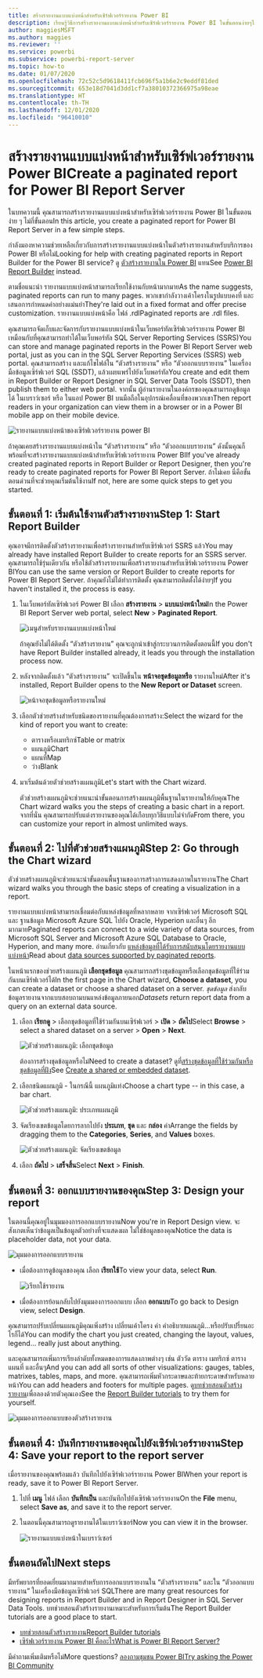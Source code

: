 ```yaml
---
title: สร้างรายงานแบบแบ่งหน้าสำหรับเซิร์ฟเวอร์รายงาน Power BI
description: เรียนรู้วิธีการสร้างรายงานแบบแบ่งหน้าสำหรับเซิร์ฟเวอร์รายงาน Power BI ในขั้นตอนง่ายๆไม่กี่ขั้นตอน
author: maggiesMSFT
ms.author: maggies
ms.reviewer: ''
ms.service: powerbi
ms.subservice: powerbi-report-server
ms.topic: how-to
ms.date: 01/07/2020
ms.openlocfilehash: 72c52c5d9618411fcb696f5a1b6e2c9eddf81ded
ms.sourcegitcommit: 653e18d7041d3dd1cf7a38010372366975a98eae
ms.translationtype: HT
ms.contentlocale: th-TH
ms.lasthandoff: 12/01/2020
ms.locfileid: "96410010"
---
```

# <a name="create-a-paginated-report-for-power-bi-report-server"></a><span data-ttu-id="6aa29-103">สร้างรายงานแบบแบ่งหน้าสำหรับเซิร์ฟเวอร์รายงาน Power BI</span><span class="sxs-lookup"><span data-stu-id="6aa29-103">Create a paginated report for Power BI Report Server</span></span>
<span data-ttu-id="6aa29-104">ในบทความนี้ คุณสามารถสร้างรายงานแบบแบ่งหน้าสำหรับเซิร์ฟเวอร์รายงาน Power BI ในขั้นตอนง่าย ๆ ไม่กี่ขั้นตอน</span><span class="sxs-lookup"><span data-stu-id="6aa29-104">In this article, you create a paginated report for Power BI Report Server in a few simple steps.</span></span>

<span data-ttu-id="6aa29-105">กำลังมองหาความช่วยเหลือเกี่ยวกับการสร้างรายงานแบบแบ่งหน้าในตัวสร้างรายงานสำหรับบริการของ Power BI หรือไม่</span><span class="sxs-lookup"><span data-stu-id="6aa29-105">Looking for help with creating paginated reports in Report Builder for the Power BI service?</span></span> <span data-ttu-id="6aa29-106">ดู [ตัวสร้างรายงานใน Power BI](../paginated-reports/report-builder-power-bi.md) แทน</span><span class="sxs-lookup"><span data-stu-id="6aa29-106">See [Power BI Report Builder](../paginated-reports/report-builder-power-bi.md) instead.</span></span>

<span data-ttu-id="6aa29-107">ตามชื่อแนะนำ รายงานแบบแบ่งหน้าสามารถเรียกใช้งานกับหน้ามากมาย</span><span class="sxs-lookup"><span data-stu-id="6aa29-107">As the name suggests, paginated reports can run to many pages.</span></span> <span data-ttu-id="6aa29-108">พวกเขากำลังวางเค้าโครงในรูปแบบคงที่ และเสนอการกำหนดค่าอย่างแม่นยำ</span><span class="sxs-lookup"><span data-stu-id="6aa29-108">They're laid out in a fixed format and offer precise customization.</span></span> <span data-ttu-id="6aa29-109">รายงานแบบแบ่งหน้าคือ ไฟล์ .rdl</span><span class="sxs-lookup"><span data-stu-id="6aa29-109">Paginated reports are .rdl files.</span></span>

<span data-ttu-id="6aa29-110">คุณสามารถจัดเก็บและจัดการกับรายงานแบบแบ่งหน้าในเว็บพอร์ทัลเซิร์ฟเวอร์รายงาน Power BI เหมือนกับที่คุณสามารถทำได้ในเว็บพอร์ทัล SQL Server Reporting Services (SSRS)</span><span class="sxs-lookup"><span data-stu-id="6aa29-110">You can store and manage paginated reports in the Power BI Report Server web portal, just as you can in the SQL Server Reporting Services (SSRS) web portal.</span></span> <span data-ttu-id="6aa29-111">คุณสามารถสร้าง และแก้ไขไฟล์ใน “ตัวสร้างรายงาน” หรือ “ตัวออกแบบรายงาน” ในเครื่องมือข้อมูลเซิร์ฟเวอร์ SQL (SSDT), แล้วเผยแพร่ไปยังเว็บพอร์ทัล</span><span class="sxs-lookup"><span data-stu-id="6aa29-111">You create and edit them in Report Builder or Report Designer in SQL Server Data Tools (SSDT), then publish them to either web portal.</span></span> <span data-ttu-id="6aa29-112">จากนั้น ผู้อ่านรายงานในองค์กรของคุณสามารถดูข้อมูลได้ ในเบราว์เซอร์ หรือ ในแอป Power BI บนมือถือในอุปกรณ์เคลื่อนที่ของพวกเขา</span><span class="sxs-lookup"><span data-stu-id="6aa29-112">Then report readers in your organization can view them in a browser or in a Power BI mobile app on their mobile device.</span></span>

![รายงานแบบแบ่งหน้าของเซิร์ฟเวอร์รายงาน power BI](media/quickstart-create-paginated-report/reportserver-paginated-report.png)

<span data-ttu-id="6aa29-114">ถ้าคุณเคยสร้างรายงานแบบแบ่งหน้าใน “ตัวสร้างรายงาน” หรือ “ตัวออกแบบรายงาน” ดังนั้นคุณก็พร้อมที่จะสร้างรายงานแบบแบ่งหน้าสำหรับเซิร์ฟเวอร์รายงาน Power BI</span><span class="sxs-lookup"><span data-stu-id="6aa29-114">If you've already created paginated reports in Report Builder or Report Designer, then you're ready to create paginated reports for Power BI Report Server.</span></span> <span data-ttu-id="6aa29-115">ถ้าไม่เคย นี่คือขั้นตอนด่วนที่จะช่วยคุณเริ่มต้นใช้งาน</span><span class="sxs-lookup"><span data-stu-id="6aa29-115">If not, here are some quick steps to get you started.</span></span>

## <a name="step-1-start-report-builder"></a><span data-ttu-id="6aa29-116">ขั้นตอนที่ 1: เริ่มต้นใช้งานตัวสร้างรายงาน</span><span class="sxs-lookup"><span data-stu-id="6aa29-116">Step 1: Start Report Builder</span></span>
<span data-ttu-id="6aa29-117">คุณอาจมีการติดตั้งตัวสร้างรายงานเพื่อสร้างรายงานสำหรับเซิร์ฟเวอร์ SSRS แล้ว</span><span class="sxs-lookup"><span data-stu-id="6aa29-117">You may already have installed Report Builder to create reports for an SSRS server.</span></span> <span data-ttu-id="6aa29-118">คุณสามารถใช้รุ่นเดียวกัน หรือใช้ตัวสร้างรายงานเพื่อสร้างรายงานสำหรับเซิร์ฟเวอร์รายงาน Power BI</span><span class="sxs-lookup"><span data-stu-id="6aa29-118">You can use the same version or Report Builder to create reports for Power BI Report Server.</span></span> <span data-ttu-id="6aa29-119">ถ้าคุณยังไม่ได้ทำการติดตั้ง คุณสามารถติดตั้งได้ง่ายๆ</span><span class="sxs-lookup"><span data-stu-id="6aa29-119">If you haven't installed it, the process is easy.</span></span>

1. <span data-ttu-id="6aa29-120">ในเว็บพอร์ทัลเซิร์ฟเวอร์ Power BI เลือก **สร้างรายงาน** > **แบบแบ่งหน้าใหม่**</span><span class="sxs-lookup"><span data-stu-id="6aa29-120">In the Power BI Report Server web portal, select **New** > **Paginated Report**.</span></span>
   
    ![เมนูสำหรับรายงานแบบแบ่งหน้าใหม่](media/quickstart-create-paginated-report/reportserver-new-paginated-report-menu.png)
   
    <span data-ttu-id="6aa29-122">ถ้าคุณยังไม่ได้ติดตั้ง “ตัวสร้างรายงาน” คุณจะถูกนำเข้าสู่กระบวนการติดตั้งตอนนี้</span><span class="sxs-lookup"><span data-stu-id="6aa29-122">If you don't have Report Builder installed already, it leads you through the installation process now.</span></span>
2. <span data-ttu-id="6aa29-123">หลังจากติดตั้งแล้ว “ตัวสร้างรายงาน” จะเปิดขึ้นใน **หน้าจอชุดข้อมูลหรือ** รายงานใหม่</span><span class="sxs-lookup"><span data-stu-id="6aa29-123">After it's installed, Report Builder opens to the **New Report or Dataset** screen.</span></span>
   
    ![หน้าจอชุดข้อมูลหรือรายงานใหม่](media/quickstart-create-paginated-report/reportserver-paginated-new-report-screen.png)
3. <span data-ttu-id="6aa29-125">เลือกตัวช่วยสร้างสำหรับชนิดของรายงานที่คุณต้องการสร้าง:</span><span class="sxs-lookup"><span data-stu-id="6aa29-125">Select the wizard for the kind of report you want to create:</span></span>
   
   * <span data-ttu-id="6aa29-126">ตารางหรือเมทริกซ์</span><span class="sxs-lookup"><span data-stu-id="6aa29-126">Table or matrix</span></span>
   * <span data-ttu-id="6aa29-127">แผนภูมิ</span><span class="sxs-lookup"><span data-stu-id="6aa29-127">Chart</span></span>
   * <span data-ttu-id="6aa29-128">แผนที่</span><span class="sxs-lookup"><span data-stu-id="6aa29-128">Map</span></span>
   * <span data-ttu-id="6aa29-129">ว่าง</span><span class="sxs-lookup"><span data-stu-id="6aa29-129">Blank</span></span>
4. <span data-ttu-id="6aa29-130">มาเริ่มต้นด้วยตัวช่วยสร้างแผนภูมิ</span><span class="sxs-lookup"><span data-stu-id="6aa29-130">Let's start with the Chart wizard.</span></span>
   
    <span data-ttu-id="6aa29-131">ตัวช่วยสร้างแผนภูมิจะช่วยแนะนำขั้นตอนการสร้างแผนภูมิพื้นฐานในรายงานให้กับคุณ</span><span class="sxs-lookup"><span data-stu-id="6aa29-131">The Chart wizard walks you the steps of creating a basic chart in a report.</span></span> <span data-ttu-id="6aa29-132">จากที่นั่น คุณสามารถปรับแต่งรายงานของคุณได้เกือบทุกวิธีแบบไม่จำกัด</span><span class="sxs-lookup"><span data-stu-id="6aa29-132">From there, you can customize your report in almost unlimited ways.</span></span>

## <a name="step-2-go-through-the-chart-wizard"></a><span data-ttu-id="6aa29-133">ขั้นตอนที่ 2: ไปที่ตัวช่วยสร้างแผนภูมิ</span><span class="sxs-lookup"><span data-stu-id="6aa29-133">Step 2: Go through the Chart wizard</span></span>
<span data-ttu-id="6aa29-134">ตัวช่วยสร้างแผนภูมิจะช่วยแนะนำขั้นตอนพื้นฐานของการสร้างการแสดงภาพในรายงาน</span><span class="sxs-lookup"><span data-stu-id="6aa29-134">The Chart wizard walks you through the basic steps of creating a visualization in a report.</span></span>

<span data-ttu-id="6aa29-135">รายงานแบบแบ่งหน้าสามารถเชื่อมต่อกับแหล่งข้อมูลที่หลากหลาย จากเซิร์ฟเวอร์ Microsoft SQL และ ฐานข้อมูล Microsoft Azure SQL ไปยัง Oracle, Hyperion และอื่นๆ อีกมากมาย</span><span class="sxs-lookup"><span data-stu-id="6aa29-135">Paginated reports can connect to a wide variety of data sources, from Microsoft SQL Server and Microsoft Azure SQL Database to Oracle, Hyperion, and many more.</span></span> <span data-ttu-id="6aa29-136">อ่านเกี่ยวกับ [แหล่งข้อมูลที่ได้รับการสนับสนุนโดยรายงานแบบแบ่งหน้า](connect-data-sources.md)</span><span class="sxs-lookup"><span data-stu-id="6aa29-136">Read about [data sources supported by paginated reports](connect-data-sources.md).</span></span>

<span data-ttu-id="6aa29-137">ในหน้าแรกของช่วยสร้างแผนภูมิ **เลือกชุดข้อมูล** คุณสามารถสร้างชุดข้อมูลหรือเลือกชุดข้อมูลที่ใช้ร่วมกันบนเซิร์ฟเวอร์ได้</span><span class="sxs-lookup"><span data-stu-id="6aa29-137">In the first page in the Chart wizard, **Choose a dataset**, you can create a dataset or choose a shared dataset on a server.</span></span> <span data-ttu-id="6aa29-138">*ชุดข้อมูล* ส่งกลับข้อมูลรายงานจากแบบสอบถามบนแหล่งข้อมูลภายนอก</span><span class="sxs-lookup"><span data-stu-id="6aa29-138">*Datasets* return report data from a query on an external data source.</span></span>

1. <span data-ttu-id="6aa29-139">เลือก **เรียกดู** > เลือกชุดข้อมูลที่ใช้ร่วมกันบนเซิร์ฟเวอร์ > **เปิด** > **ถัดไป**</span><span class="sxs-lookup"><span data-stu-id="6aa29-139">Select **Browse** > select a shared dataset on a server > **Open** > **Next**.</span></span>
   
    ![ตัวช่วยสร้างแผนภูมิ: เลือกชุดข้อมูล](media/quickstart-create-paginated-report/reportserver-paginated-choose-dataset.png)
   
     <span data-ttu-id="6aa29-141">ต้องการสร้างชุดข้อมูลหรือไม่</span><span class="sxs-lookup"><span data-stu-id="6aa29-141">Need to create a dataset?</span></span> <span data-ttu-id="6aa29-142">ดูที่[สร้างชุดข้อมูลที่ใช้ร่วมกันหรือชุดข้อมูลที่ฝัง](/sql/reporting-services/report-data/create-a-shared-dataset-or-embedded-dataset-report-builder-and-ssrs)</span><span class="sxs-lookup"><span data-stu-id="6aa29-142">See [Create a shared or embedded dataset](/sql/reporting-services/report-data/create-a-shared-dataset-or-embedded-dataset-report-builder-and-ssrs).</span></span>
2. <span data-ttu-id="6aa29-143">เลือกชนิดแผนภูมิ - ในกรณีนี้ แผนภูมิแท่ง</span><span class="sxs-lookup"><span data-stu-id="6aa29-143">Choose a chart type -- in this case, a bar chart.</span></span>
   
    ![ตัวช่วยสร้างแผนภูมิ: ประเภทแผนภูมิ](media/quickstart-create-paginated-report/reportserver-paginated-choose-chart-type.png)
3. <span data-ttu-id="6aa29-145">จัดเรียงเขตข้อมูลโดยการลากไปยัง **ประเภท**, **ชุด** และ **กล่อง** ค่า</span><span class="sxs-lookup"><span data-stu-id="6aa29-145">Arrange the fields by dragging them to the **Categories**, **Series**, and **Values** boxes.</span></span>
   
    ![ตัวช่วยสร้างแผนภูมิ: จัดเรียงเขตข้อมูล](media/quickstart-create-paginated-report/reportserver-paginated-arrange-fields.png)
4. <span data-ttu-id="6aa29-147">เลือก **ถัดไป** > **เสร็จสิ้น**</span><span class="sxs-lookup"><span data-stu-id="6aa29-147">Select **Next** > **Finish**.</span></span>

## <a name="step-3-design-your-report"></a><span data-ttu-id="6aa29-148">ขั้นตอนที่ 3: ออกแบบรายงานของคุณ</span><span class="sxs-lookup"><span data-stu-id="6aa29-148">Step 3: Design your report</span></span>
<span data-ttu-id="6aa29-149">ในตอนนี้คุณอยู่ในมุมมองการออกแบบรายงาน</span><span class="sxs-lookup"><span data-stu-id="6aa29-149">Now you're in Report Design view.</span></span> <span data-ttu-id="6aa29-150">จะสังเกตเห็นว่าข้อมูลเป็นข้อมูลตัวอย่างที่จะแสดงผล ไม่ใช่ข้อมูลของคุณ</span><span class="sxs-lookup"><span data-stu-id="6aa29-150">Notice the data is placeholder data, not your data.</span></span>

![มุมมองการออกแบบรายงาน](media/quickstart-create-paginated-report/reportserver-paginated-preview-report.png)

* <span data-ttu-id="6aa29-152">เมื่อต้องการดูข้อมูลของคุณ เลือก **เรียกใช้**</span><span class="sxs-lookup"><span data-stu-id="6aa29-152">To view your data, select **Run**.</span></span>
  
     ![เรียกใช้รายงาน](media/quickstart-create-paginated-report/reportserver-paginated-run-report.png)
* <span data-ttu-id="6aa29-154">เมื่อต้องการย้อนกลับไปยังมุมมองการออกแบบ เลือก **ออกแบบ**</span><span class="sxs-lookup"><span data-stu-id="6aa29-154">To go back to Design view, select **Design**.</span></span>

<span data-ttu-id="6aa29-155">คุณสามารถปรับเปลี่ยนแผนภูมิคุณเพิ่งสร้าง เปลี่ยนเค้าโครง ค่า คำอธิบายแผนภูมิ...หรือปรับเปรี่ยนอะไรก็ได้</span><span class="sxs-lookup"><span data-stu-id="6aa29-155">You can modify the chart you just created, changing the layout, values, legend... really just about anything.</span></span>

<span data-ttu-id="6aa29-156">และคุณสามารถเพิ่มการเรียงลำดับทั้งหมดของการแสดงภาพต่างๆ เช่น ตัววัด ตาราง เมทริกซ์ ตาราง แผนที่ และอื่นๆ</span><span class="sxs-lookup"><span data-stu-id="6aa29-156">And you can add all sorts of other visualizations: gauges, tables, matrixes, tables, maps, and more.</span></span> <span data-ttu-id="6aa29-157">คุณสามารถเพิ่มหัวกระดาษและท้ายกระดาษสำหรับหลายหน้า</span><span class="sxs-lookup"><span data-stu-id="6aa29-157">You can add headers and footers for multiple pages.</span></span> <span data-ttu-id="6aa29-158">ดู[บทช่วยสอนตัวสร้างรายงาน](/sql/reporting-services/report-builder-tutorials)เพื่อลองด้วยตัวคุณเอง</span><span class="sxs-lookup"><span data-stu-id="6aa29-158">See the [Report Builder tutorials](/sql/reporting-services/report-builder-tutorials) to try them for yourself.</span></span>

![มุมมองการออกแบบของตัวสร้างรายงาน](media/quickstart-create-paginated-report/reportserver-paginated-finished-design-report.png)

## <a name="step-4-save-your-report-to-the-report-server"></a><span data-ttu-id="6aa29-160">ขั้นตอนที่ 4: บันทึกรายงานของคุณไปยังเซิร์ฟเวอร์รายงาน</span><span class="sxs-lookup"><span data-stu-id="6aa29-160">Step 4: Save your report to the report server</span></span>
<span data-ttu-id="6aa29-161">เมื่อรายงานของคุณพร้อมแล้ว บันทึกไปยังเซิร์ฟเวอร์รายงาน Power BI</span><span class="sxs-lookup"><span data-stu-id="6aa29-161">When your report is ready, save it to Power BI Report Server.</span></span>

1. <span data-ttu-id="6aa29-162">ไปที่ **เมนู** ไฟล์ เลือก **บันทึกเป็น** และบันทึกไปยังเซิร์ฟเวอร์รายงาน</span><span class="sxs-lookup"><span data-stu-id="6aa29-162">On the **File** menu, select **Save as**, and save it to the report server.</span></span> 
2. <span data-ttu-id="6aa29-163">ในตอนนี้คุณสามารถดูรายงานได้ในเบราว์เซอร์</span><span class="sxs-lookup"><span data-stu-id="6aa29-163">Now you can view it in the browser.</span></span>
   
    ![รายงานแบบแบ่งหน้าในเบราว์เซอร์](media/quickstart-create-paginated-report/reportserver-paginated-report.png)

## <a name="next-steps"></a><span data-ttu-id="6aa29-165">ขั้นตอนถัดไป</span><span class="sxs-lookup"><span data-stu-id="6aa29-165">Next steps</span></span>
<span data-ttu-id="6aa29-166">มีทรัพยากรที่ยอดเยี่ยมมากมายสำหรับการออกแบบรายงานใน “ตัวสร้างรายงาน” และใน “ตัวออกแบบรายงาน” ในเครื่องมือข้อมูลเซิร์ฟเวอร์ SQL</span><span class="sxs-lookup"><span data-stu-id="6aa29-166">There are many great resources for designing reports in Report Builder and in Report Designer in SQL Server Data Tools.</span></span> <span data-ttu-id="6aa29-167">บทช่วยสอนตัวสร้างรายงานเหมาะสำหรับการเริ่มต้น</span><span class="sxs-lookup"><span data-stu-id="6aa29-167">The Report Builder tutorials are a good place to start.</span></span>

* [<span data-ttu-id="6aa29-168">บทช่วยสอนตัวสร้างรายงาน</span><span class="sxs-lookup"><span data-stu-id="6aa29-168">Report Builder tutorials</span></span>](/sql/reporting-services/report-builder-tutorials)
* [<span data-ttu-id="6aa29-169">เซิร์ฟเวอร์รายงาน Power BI คืออะไร</span><span class="sxs-lookup"><span data-stu-id="6aa29-169">What is Power BI Report Server?</span></span>](get-started.md)  

<span data-ttu-id="6aa29-170">มีคำถามเพิ่มเติมหรือไม่</span><span class="sxs-lookup"><span data-stu-id="6aa29-170">More questions?</span></span> [<span data-ttu-id="6aa29-171">ลองถามชุมชน Power BI</span><span class="sxs-lookup"><span data-stu-id="6aa29-171">Try asking the Power BI Community</span></span>](https://community.powerbi.com/)